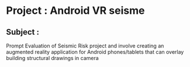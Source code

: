 # Project : Android VR seisme

## Subject :

Prompt Evaluation of Seismic Risk project and involve creating an augmented reality application for Android phones/tablets that can overlay building structural drawings in camera